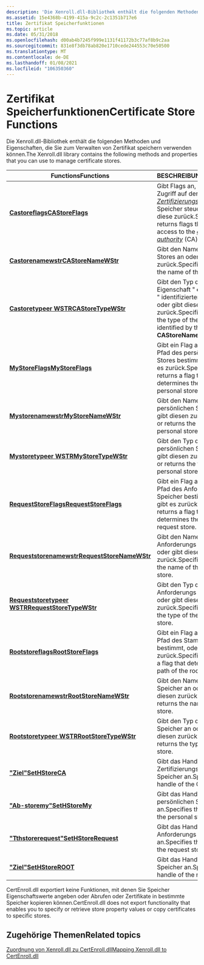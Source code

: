 ```yaml
---
description: 'Die Xenroll.dll-Bibliothek enthält die folgenden Methoden und Eigenschaften, die Sie zum Verwalten von Zertifikat speichern verwenden können. Functionsdescriptioncastoreflagsgibt Flags an, die den Zugriff auf den Zertifizierungsstellen Speicher steuern, oder gibt diese zurück. Castorenamewstrauch gibt den Namen des ca-Stores an oder gibt diesen zurück. Castoretyetwstrauch gibt den Typ des durch die Eigenschaft "castorename" identifizierten Stores an oder gibt diesen zurück. Mystoreflagsgibt ein Flag an, das den Pfad des persönlichen Stores bestimmt, oder gibt es zurück. Mystorenamewstrauch gibt den Namen des persönlichen Stores an oder gibt diesen zurück. Mystoretypeer wstrauch gibt den Typ des persönlichen Stores an oder gibt diesen zurück. Requeststoreflagsgibt ein Flag an, das den Pfad des Anforderungs Speichers bestimmt, oder gibt es zurück. Requeststorenamewstrauch gibt den Namen des Anforderungs Speichers an oder gibt diesen zurück. Requeststoretypeer wstrauch gibt den Typ des Anforderungs Speichers an oder gibt diesen zurück. Rootstoreflagsgibt ein Flag an, das den Pfad des Stamm Speicher bestimmt, oder gibt es zurück. Rootstorenamewstrauch gibt den Namen des Stamm Speicher an oder gibt diesen zurück. Rootstoretypeer wstrauch gibt den Typ des Stamm Speicher an oder gibt diesen zurück. Das Handle des ca-Stores wird von "" von "". Das Handle des persönlichen Stores wird von "" durch "" festgelegt. Sethstorerequestgibt das Handle des Anforderungs Speichers an. "Tthstoreroot" gibt das Handle des Stamm Speicher an. '
ms.assetid: 15e4368b-4199-415a-9c2c-2c1351b717e6
title: Zertifikat Speicherfunktionen
ms.topic: article
ms.date: 05/31/2018
ms.openlocfilehash: d00ab4b7245f999e1131f41172b3c77af8b9c2aa
ms.sourcegitcommit: 831e8f3db78ab820e1710cede244553c70e50500
ms.translationtype: MT
ms.contentlocale: de-DE
ms.lasthandoff: 01/08/2021
ms.locfileid: "106350360"
---
```

# <a name="certificate-store-functions"></a><span data-ttu-id="ff0e6-103">Zertifikat Speicherfunktionen</span><span class="sxs-lookup"><span data-stu-id="ff0e6-103">Certificate Store Functions</span></span>

<span data-ttu-id="ff0e6-104">Die Xenroll.dll-Bibliothek enthält die folgenden Methoden und Eigenschaften, die Sie zum Verwalten von Zertifikat speichern verwenden können.</span><span class="sxs-lookup"><span data-stu-id="ff0e6-104">The Xenroll.dll library contains the following methods and properties that you can use to manage certificate stores.</span></span>

| <span data-ttu-id="ff0e6-105">Functions</span><span class="sxs-lookup"><span data-stu-id="ff0e6-105">Functions</span></span>                                                          | <span data-ttu-id="ff0e6-106">BESCHREIBUNG</span><span class="sxs-lookup"><span data-stu-id="ff0e6-106">Description</span></span>                                                                                                                                                                                          |
|--------------------------------------------------------------------|------------------------------------------------------------------------------------------------------------------------------------------------------------------------------------------------------|
| [<span data-ttu-id="ff0e6-107">**Castoreflags**</span><span class="sxs-lookup"><span data-stu-id="ff0e6-107">**CAStoreFlags**</span></span>](/windows/desktop/api/xenroll/nf-xenroll-ienroll-get_castoreflags)                 | <span data-ttu-id="ff0e6-108">Gibt Flags an, die den Zugriff auf den [*Zertifizierungs*](/windows/desktop/SecGloss/c-gly) stellen Speicher steuern, oder gibt diese zurück.</span><span class="sxs-lookup"><span data-stu-id="ff0e6-108">Specifies or returns flags that control access to the [*certification authority*](/windows/desktop/SecGloss/c-gly) (CA) store.</span></span><br/> |
| [<span data-ttu-id="ff0e6-109">**Castorenamewstr**</span><span class="sxs-lookup"><span data-stu-id="ff0e6-109">**CAStoreNameWStr**</span></span>](/windows/desktop/api/xenroll/nf-xenroll-ienroll-get_castorenamewstr)           | <span data-ttu-id="ff0e6-110">Gibt den Namen des ca-Stores an oder gibt diesen zurück.</span><span class="sxs-lookup"><span data-stu-id="ff0e6-110">Specifies or returns the name of the CA store.</span></span><br/>                                                                                                                                            |
| [<span data-ttu-id="ff0e6-111">**Castoretypeer WSTR**</span><span class="sxs-lookup"><span data-stu-id="ff0e6-111">**CAStoreTypeWStr**</span></span>](/windows/desktop/api/xenroll/nf-xenroll-ienroll-get_castoretypewstr)           | <span data-ttu-id="ff0e6-112">Gibt den Typ des durch die Eigenschaft " **castorename** " identifizierten Stores an oder gibt diesen zurück.</span><span class="sxs-lookup"><span data-stu-id="ff0e6-112">Specifies or returns the type of the store identified by the **CAStoreName** property.</span></span><br/>                                                                                                    |
| [<span data-ttu-id="ff0e6-113">**MyStoreFlags**</span><span class="sxs-lookup"><span data-stu-id="ff0e6-113">**MyStoreFlags**</span></span>](/windows/desktop/api/xenroll/nf-xenroll-ienroll-get_mystoreflags)                 | <span data-ttu-id="ff0e6-114">Gibt ein Flag an, das den Pfad des persönlichen Stores bestimmt, oder gibt es zurück.</span><span class="sxs-lookup"><span data-stu-id="ff0e6-114">Specifies or returns a flag that determines the path of the personal store.</span></span><br/>                                                                                                               |
| [<span data-ttu-id="ff0e6-115">**Mystorenamewstr**</span><span class="sxs-lookup"><span data-stu-id="ff0e6-115">**MyStoreNameWStr**</span></span>](/windows/desktop/api/xenroll/nf-xenroll-ienroll-get_mystorenamewstr)           | <span data-ttu-id="ff0e6-116">Gibt den Namen des persönlichen Stores an oder gibt diesen zurück.</span><span class="sxs-lookup"><span data-stu-id="ff0e6-116">Specifies or returns the name of the personal store.</span></span><br/>                                                                                                                                      |
| [<span data-ttu-id="ff0e6-117">**Mystoretypeer WSTR**</span><span class="sxs-lookup"><span data-stu-id="ff0e6-117">**MyStoreTypeWStr**</span></span>](/windows/desktop/api/xenroll/nf-xenroll-ienroll-get_mystoretypewstr)           | <span data-ttu-id="ff0e6-118">Gibt den Typ des persönlichen Stores an oder gibt diesen zurück.</span><span class="sxs-lookup"><span data-stu-id="ff0e6-118">Specifies or returns the type of the personal store.</span></span><br/>                                                                                                                                      |
| [<span data-ttu-id="ff0e6-119">**RequestStoreFlags**</span><span class="sxs-lookup"><span data-stu-id="ff0e6-119">**RequestStoreFlags**</span></span>](/windows/desktop/api/xenroll/nf-xenroll-ienroll-get_requeststoreflags)       | <span data-ttu-id="ff0e6-120">Gibt ein Flag an, das den Pfad des Anforderungs Speicher bestimmt, oder gibt es zurück.</span><span class="sxs-lookup"><span data-stu-id="ff0e6-120">Specifies or returns a flag that determines the path of the request store.</span></span><br/>                                                                                                                |
| [<span data-ttu-id="ff0e6-121">**Requeststorenamewstr**</span><span class="sxs-lookup"><span data-stu-id="ff0e6-121">**RequestStoreNameWStr**</span></span>](/windows/desktop/api/xenroll/nf-xenroll-ienroll-get_requeststorenamewstr) | <span data-ttu-id="ff0e6-122">Gibt den Namen des Anforderungs Speicher an oder gibt diesen zurück.</span><span class="sxs-lookup"><span data-stu-id="ff0e6-122">Specifies or returns the name of the request store.</span></span><br/>                                                                                                                                       |
| [<span data-ttu-id="ff0e6-123">**Requeststoretypeer WSTR**</span><span class="sxs-lookup"><span data-stu-id="ff0e6-123">**RequestStoreTypeWStr**</span></span>](/windows/desktop/api/xenroll/nf-xenroll-ienroll-get_requeststoretypewstr) | <span data-ttu-id="ff0e6-124">Gibt den Typ des Anforderungs Speicher an oder gibt diesen zurück.</span><span class="sxs-lookup"><span data-stu-id="ff0e6-124">Specifies or returns the type of the request store.</span></span><br/>                                                                                                                                       |
| [<span data-ttu-id="ff0e6-125">**Rootstoreflags**</span><span class="sxs-lookup"><span data-stu-id="ff0e6-125">**RootStoreFlags**</span></span>](/windows/desktop/api/xenroll/nf-xenroll-ienroll-get_rootstoreflags)             | <span data-ttu-id="ff0e6-126">Gibt ein Flag an, das den Pfad des Stamm Speicher bestimmt, oder gibt es zurück.</span><span class="sxs-lookup"><span data-stu-id="ff0e6-126">Specifies or returns a flag that determines the path of the root store.</span></span><br/>                                                                                                                   |
| [<span data-ttu-id="ff0e6-127">**Rootstorenamewstr**</span><span class="sxs-lookup"><span data-stu-id="ff0e6-127">**RootStoreNameWStr**</span></span>](/windows/desktop/api/xenroll/nf-xenroll-ienroll-get_rootstorenamewstr)       | <span data-ttu-id="ff0e6-128">Gibt den Namen des Stamm Speicher an oder gibt diesen zurück.</span><span class="sxs-lookup"><span data-stu-id="ff0e6-128">Specifies or returns the name of the root store.</span></span><br/>                                                                                                                                          |
| [<span data-ttu-id="ff0e6-129">**Rootstoretypeer WSTR**</span><span class="sxs-lookup"><span data-stu-id="ff0e6-129">**RootStoreTypeWStr**</span></span>](/windows/desktop/api/xenroll/nf-xenroll-ienroll-get_rootstoretypewstr)       | <span data-ttu-id="ff0e6-130">Gibt den Typ des Stamm Speicher an oder gibt diesen zurück.</span><span class="sxs-lookup"><span data-stu-id="ff0e6-130">Specifies or returns the type of the root store.</span></span><br/>                                                                                                                                          |
| [<span data-ttu-id="ff0e6-131">**"Ziel"**</span><span class="sxs-lookup"><span data-stu-id="ff0e6-131">**SetHStoreCA**</span></span>](/windows/desktop/api/xenroll/nf-xenroll-ienroll2-sethstoreca)                   | <span data-ttu-id="ff0e6-132">Gibt das Handle des Zertifizierungsstellen Speicher an.</span><span class="sxs-lookup"><span data-stu-id="ff0e6-132">Specifies the handle of the CA store.</span></span><br/>                                                                                                                                                     |
| [<span data-ttu-id="ff0e6-133">**"Ab-storemy"**</span><span class="sxs-lookup"><span data-stu-id="ff0e6-133">**SetHStoreMy**</span></span>](/windows/desktop/api/xenroll/nf-xenroll-ienroll2-sethstoremy)                   | <span data-ttu-id="ff0e6-134">Gibt das Handle für den persönlichen Speicher an.</span><span class="sxs-lookup"><span data-stu-id="ff0e6-134">Specifies the handle of the personal store.</span></span><br/>                                                                                                                                               |
| [<span data-ttu-id="ff0e6-135">**"Tthstorerequest"**</span><span class="sxs-lookup"><span data-stu-id="ff0e6-135">**SetHStoreRequest**</span></span>](/windows/desktop/api/xenroll/nf-xenroll-ienroll2-sethstorerequest)         | <span data-ttu-id="ff0e6-136">Gibt das Handle des Anforderungs Speicher an.</span><span class="sxs-lookup"><span data-stu-id="ff0e6-136">Specifies the handle of the request store.</span></span><br/>                                                                                                                                                |
| [<span data-ttu-id="ff0e6-137">**"Ziel"**</span><span class="sxs-lookup"><span data-stu-id="ff0e6-137">**SetHStoreROOT**</span></span>](/windows/desktop/api/xenroll/nf-xenroll-ienroll2-sethstoreroot)               | <span data-ttu-id="ff0e6-138">Gibt das Handle des Stamm Speicher an.</span><span class="sxs-lookup"><span data-stu-id="ff0e6-138">Specifies the handle of the root store.</span></span><br/>                                                                                                                                                   |



 

<span data-ttu-id="ff0e6-139">CertEnroll.dll exportiert keine Funktionen, mit denen Sie Speicher Eigenschaftswerte angeben oder Abrufen oder Zertifikate in bestimmte Speicher kopieren können.</span><span class="sxs-lookup"><span data-stu-id="ff0e6-139">CertEnroll.dll does not export functionality that enables you to specify or retrieve store property values or copy certificates to specific stores.</span></span>

## <a name="related-topics"></a><span data-ttu-id="ff0e6-140">Zugehörige Themen</span><span class="sxs-lookup"><span data-stu-id="ff0e6-140">Related topics</span></span>

<dl> <dt>

[<span data-ttu-id="ff0e6-141">Zuordnung von Xenroll.dll zu CertEnroll.dll</span><span class="sxs-lookup"><span data-stu-id="ff0e6-141">Mapping Xenroll.dll to CertEnroll.dll</span></span>](mapping-xenroll-dll-to-certenroll-dll.md)
</dt> </dl>

 

